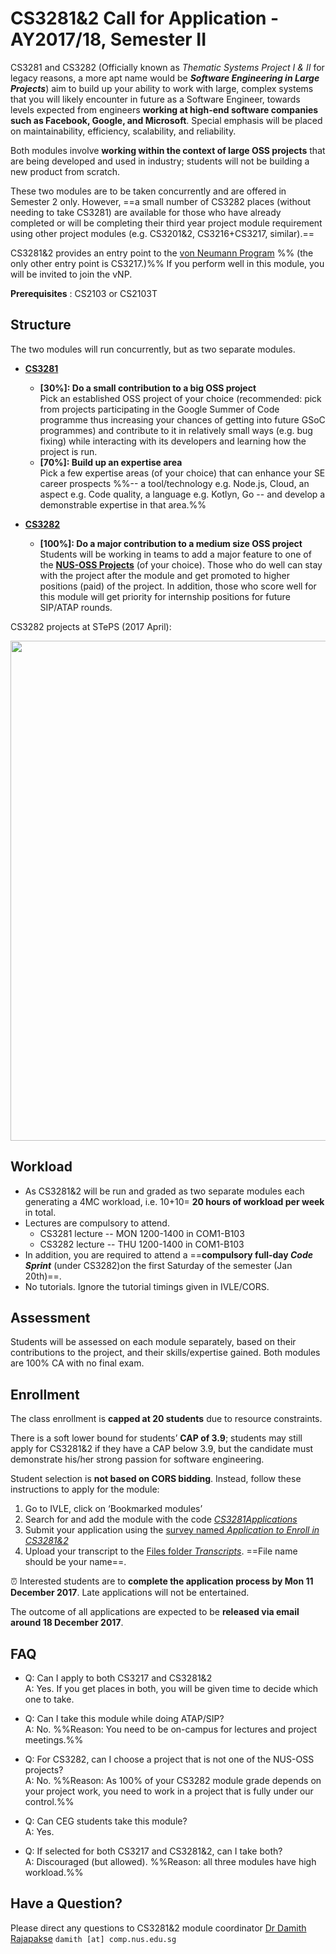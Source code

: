 <link rel="stylesheet" href="{{baseUrl}}/css/main.css">

<include src="../common/header.md" />

<div class="website-content">

# CS3281&2 Call for Application - AY2017/18, Semester II 
 
CS3281 and CS3282 (Officially known as _Thematic Systems Project I & II_ for legacy reasons, a more apt name would be **_Software Engineering in Large Projects_**) aim to build up your ability to work with large, complex systems that you will likely encounter in future as a Software Engineer, towards levels expected from engineers **working at high-end software companies such as Facebook, Google, and Microsoft**. Special emphasis will be placed on maintainability, efficiency, scalability, and reliability.  

Both modules involve **working within the context of large OSS projects** that are being developed and used in industry; students will not be building a new product from scratch.

These two modules are to be taken concurrently and are offered in Semester 2 only. However, ==a small number of CS3282 places (without needing to take CS3281) are available for those who have already completed or will be completing their third year project module requirement using other project modules (e.g. CS3201&2, CS3216+CS3217, similar).== 

CS3281&2 provides an entry point to the [von Neumann Program](https://www.comp.nus.edu.sg/undergraduates/cs_vpn_prospective.html) %%&nbsp;(the only other entry point is CS3217.)%% If you perform well in this module, you will be invited to join the vNP.

**Prerequisites** : CS2103 or CS2103T

## Structure 

The two modules will run concurrently, but as two separate modules. 

* **[CS3281]({{baseUrl}}/admin/cs3281.html)** 
  * **[30%]: Do a small contribution to a big OSS project**<br>
    Pick an established OSS project of your choice (recommended: pick from projects participating in the Google Summer of Code programme thus increasing your chances of getting into future GSoC programmes) and contribute to it in relatively small ways (e.g. bug fixing) while interacting with its developers and learning how the project is run.
  * **[70%]: Build up an expertise area**<br>
    Pick a few expertise areas (of your choice) that can enhance your SE career prospects %%-- a tool/technology e.g. Node.js, Cloud, an aspect e.g. Code quality, a language e.g. Kotlyn, Go -- and develop a demonstrable expertise in that area.%% 

* **[CS3282]({{baseUrl}}/admin/cs3282.html)**
  * **[100%]: Do a major contribution to a medium size OSS project** <br>
    Students will be working in teams to add a major feature to one of the **[NUS-OSS Projects](https://github.com/nus-oss/main)** (of your choice). Those who do well can stay with the project after the module and get promoted to higher positions (paid) of the project. In addition, those who score well for this module will get priority for internship positions for future SIP/ATAP rounds.

<tip-box> 

CS3282 projects at STePS (2017 April):<p>
    <img src="{{baseUrl}}/images/STePS-2016.png" width="800" />

</tip-box>


## Workload

* As CS3281&2 will be run and graded as two separate modules each generating a 4MC workload, i.e. 10+10= **20 hours of workload per week** in total. 
* Lectures are compulsory to attend.
  * CS3281 lecture -- MON 1200-1400 in COM1-B103
  * CS3282 lecture -- THU 1200-1400 in COM1-B103
* In addition, you are required to attend a ==**compulsory full-day _Code Sprint_** (under CS3282)on the first Saturday of the semester (Jan 20th)==.
* No tutorials. Ignore the tutorial timings given in IVLE/CORS.

## Assessment

Students will be assessed on each module separately, based on their contributions to the project, and their skills/expertise gained. Both modules are 100% CA with no final exam. 

## Enrollment

The class enrollment is **capped at 20 students** due to resource constraints. 

There is a soft lower bound for students’ **CAP of 3.9**; students may still apply for CS3281&2 if they have a CAP 
below 3.9, but the candidate must demonstrate his/her strong passion for software engineering.

Student selection is **not based on CORS bidding**. Instead, follow these instructions to apply for the module:

1. Go to IVLE, click on ‘Bookmarked modules’
2. Search for and add the module with the code [_CS3281Applications_](https://ivle.nus.edu.sg/v1/Module/Student/default.aspx?CourseID=5b3555fe-e1bb-4584-ba63-510e74c6f70e)
3. Submit your application using the [survey named _Application to Enroll in CS3281&2_](https://ivle.nus.edu.sg/v1/survey/student/survey.aspx?surveyid=c268d088-157e-4f81-a2e8-1d032bd0d5bb)
4. Upload your transcript to the [Files folder _Transcripts_](https://ivle.nus.edu.sg/v1/File/Student/default.aspx?CourseID=5b3555fe-e1bb-4584-ba63-510e74c6f70e&WorkbinID=24c75d0e-afab-4f14-99fd-39dffb0f37ae&FolderID=5d2d7901-2384-441b-b9a6-fce0520faefe). ==File name should be your name==.

:alarm_clock: Interested students are to **complete the application process by Mon 11 December 2017**. Late applications will not be entertained.

The outcome of all applications are expected to be **released via email around 18 December 2017**.

## FAQ

* Q: Can I apply to both CS3217 and CS3281&2<br>
  A: Yes. If you get places in both, you will be given time to decide which one to take.
  
* Q: Can I take this module while doing ATAP/SIP?<br>
  A: No. %%Reason: You need to be on-campus for lectures and project meetings.%%

* Q: For CS3282, can I choose a project that is not one of the NUS-OSS projects?<br>
  A: No. %%Reason: As 100% of your CS3282 module grade depends on your project work, you need to work in a project that is fully under our control.%%

* Q: Can CEG students take this module?<br>
  A: Yes.
  
* Q: If selected for both CS3217 and CS3281&2, can I take both? <br>
  A: Discouraged (but allowed). %%Reason: all three modules have high workload.%%

## Have a Question?

Please direct any questions to CS3281&2 module coordinator [Dr Damith Rajapakse](http://www.comp.nus.edu.sg/~damithch) `damith [at] comp.nus.edu.sg`

</div>
